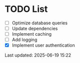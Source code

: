 # TODO List

- [ ] Optimize database queries
- [ ] Update dependencies
- [ ] Implement caching
- [ ] Add logging
- [x] Implement user authentication

Last updated: 2025-06-19 15:22
